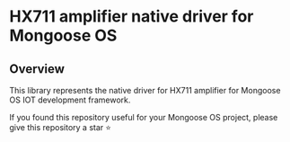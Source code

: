 # HX711 amplifier native driver for Mongoose OS

## Overview

This library represents the native driver for HX711 amplifier for Mongoose OS IOT development framework.

If you found this repository useful for your Mongoose OS project, please give this repository a star ⭐